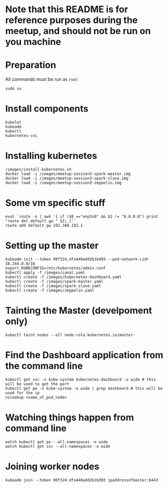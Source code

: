 # Note that this README is for reference purposes during the meetup, and should not be run on you machine

# Preparation

All commands must be run as `root`

```
sudo su
```

# Install components

```
kubelet 
kubeadm
kubectl
kubernetes-cni
```

# Installing kubernetes

```
/images/install-kubernetes.sh
docker load -i /images/meetup-session3-spark-master.img
docker load -i /images/meetup-session3-spark-slave.img
docker load -i /images/meetup-session3-zeppelin.img
```

# Some vm specific stuff

```
eval `route -n | awk '{ if ($8 =="enp3s0" && $2 != "0.0.0.0") print "route del default gw " $2; }'`
route add default gw 192.168.192.1
```

# Setting up the master

```
kubeadm init --token 90f324.dfa440add2b1bd93 --pod-network-cidr 10.244.0.0/16
export KUBECONFIG=/etc/kubernetes/admin.conf
kubectl apply -f /images/canal.yaml
kubectl create -f /images/kubernetes-dashboard.yaml
kubectl create -f /images/spark-master.yaml
kubectl create -f /images/spark-slave.yaml
kubectl create -f /images/zeppelin.yaml
```

# Tainting the Master (develpoment only)

```
kubectl taint nodes --all node-role.kubernetes.io/master-
```

# Find the Dashboard application from the command line

```
kubectl get svc -n kube-system kubernetes-dashboard -o wide # this will be used to get the port
kubectl get po -n kube-system -o wide | grep dashboard # this will be used for the ip
nslookup <name_of_pod_node>
```

# Watching things happen from command line

```
watch kubectl get po --all-namespaces -o wide
watch kubectl get svc --all-namespaces -o wide
```

# Joining worker nodes

```
kubeadm join --token 90f324.dfa440add2b1bd93 ipaddressofmaster:6443
```